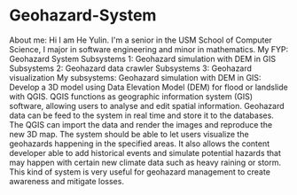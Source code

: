 # Geohazard-System
About me:
Hi I am He Yulin. I'm a senior in the USM School of Computer Science, I major in software engineering and minor in mathematics.
My FYP: Geohazard System
Subsystems 1: Geohazard simulation with DEM in GIS
Subsystems 2: Geohazard data crawler
Subsystems 3: Geohazard visualization
My subsystems: Geohazard simulation with DEM in GIS:
Develop a 3D model using Data Elevation Model (DEM) for flood or landslide with QGIS.
QGIS functions as geographic information system (GIS) software, allowing users to analyse and edit spatial information. Geohazard data can be feed to the system in real time and store it to the databases. The QGIS can import the data and render the images and reproduce the new 3D map. The system should be able to let users visualize the geohazards happening in the specified areas. It also allows the content developer able to add historical events and simulate potential hazards that may happen with certain new climate data such as heavy raining or storm. This kind of system is very useful for geohazard management to create awareness and mitigate losses.
